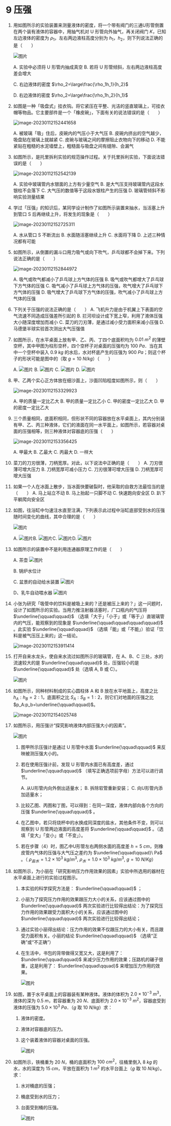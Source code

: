 # 9 压强

1. 用如图所示的实验装置来测量液体的密度，将一个带有阀门的三通U形管倒置在两个装有液体的容器中，用抽气机对 U 形管向外抽气，再关闭阀门 $K$，已知左边液体的密度为 $\rho_1$，左右两边液柱高度分别为 $h_1$，$h_2$，则下列说法正确的是（　　）

   ![图片](第9章压强例题.assets/640.png)

   A. 实验中必须将 U 形管内抽成真空
   B. 若将 U 形管倾斜，左右两边液柱高度差会增大

   C. 右边液体的密度 $\rho_2=\large\frac{\rho_1h_1}{h_2}$

   D. 右边液体的密度 $\rho_2=\large\frac{\rho_1h_2}{h_1}$

2. 如图是一种「吸盘式」挂衣钩。将它紧压在平整、光洁的竖直玻璃上，可挂衣帽等物品。它主要部件是一个「橡皮碗」，下面有关的说法错误的是（　　）

   ![image-20230112152441658](第9章压强例题.assets/image-20230112152441658.png)

   

   A. 被玻璃「吸」住后，皮碗内的气压小于大气压
   B. 皮碗内挤出的空气越少，吸盘贴在玻璃上就越紧
   C. 皮碗与玻璃之间的摩擦阻止衣物向下的移动
   D. 不能紧贴在粗糙的水泥墙壁上，粗糙面与吸盘之间有缝隙、会漏气

3. 如图所示，是托里拆利实验的规范操作过程。关于托里拆利实验，下面说法错误的是（　　）

   ![image-20230112152542139](第9章压强例题.assets/image-20230112152542139.png)

   A. 实验中玻璃管内水银面的上方有少量空气
   B. 是大气压支持玻璃管内这段水银柱不会落下
   C. 大气压的数值等于这段水银柱产生的压强
   D. 玻璃管倾斜不影响实验测量结果

4. 学过「压强」的知识后，某同学设计制作了如图所示装置来抽水，当活塞上升到管口 S 后再继续上升，将发生的现象是（　　）

   ![image-20230112152725311](第9章压强例题.assets/image-20230112152725311.png)

   A. 水从管口 S 不断流出
   B. 水面随活塞继续上升
   C. 水面将下降
   D. 上述三种情况都有可能

5. 如图所示，从倒置的漏斗口用力吸气或向下吹气，乒乓球都不会掉下来。下列说法正确的是（　　）

   ![image-20230112152844972](第9章压强例题.assets/image-20230112152844972.png)

   A. 吸气或吹气都减小了乒乓球上方气体的压强
   B. 吸气或吹气都增大了乒乓球下方气体的压强
   C. 吸气减小了乒乓球上方气体的压强，吹气增大了乒乓球下方气体的压强
   D. 吸气增大了乒乓球下方气体的压强，吹气减小了乒乓球上方气体的压强

6. 下列关于压强的说法正确的是（　　）
   A. 飞机升力是由于机翼上下表面的空气流速不同造成压强差所引起的
   B. 拦河坝设计成下宽上窄，利用了液体压强大小随深度增加而减小
   C. 菜刀的刀刃薄，是通过减小受力面积来减小压强
   D. 马德堡半球实验首次测出大气压强值

7. 如图所示，在水平桌面上放有甲、乙、丙、丁四个底面积均为 $0.01\ m^2$ 的薄壁空杯，其中甲图为柱形空杯，四个空杯子对桌面的压强均为 $100\ Pa$．当在其中一个空杯中装入 $0.9\ kg$ 的水后，水对杯底产生的压强为 $900\ Pa$；则这个杯子的形状可能是图中的（取 $g=10\ N/kg$）（　　）

   A. ![图片](第9章压强例题.assets/640-1673508771013-3.png)	B. ![图片](第9章压强例题.assets/640-1673508771013-4.png)	C. ![图片](第9章压强例题.assets/640-1673508771014-5.png)	D. ![图片](第9章压强例题.assets/640-1673508771014-6.png)

8. 甲、乙两个实心正方体放在细沙面上，沙面凹陷程度如图所示，则（　　）

   ![image-20230112153329923](第9章压强例题.assets/image-20230112153329923.png)

   A. 甲的质量一定比乙大
   B. 甲的质量一定比乙小
   C. 甲的密度一定比乙大
   D. 甲的密度一定比乙大

9. 三个质量相同，底面积相同，但形状不同的容器放在水平桌面上，其内分别装有甲、乙、丙三种液体，它们的液面在同一水平面上，如图所示，若容器对桌面的压强相等，则三种液体对容器底的压强（　　）

   ![image-20230112153356425](第9章压强例题.assets/image-20230112153356425.png)

   A. 甲最大
   B. 乙最大
   C. 丙最大
   D. 一样大

10. 菜刀的刀刃很薄，刀柄宽厚。对此，以下说法中正确的是（　　）
    A. 刀刃很薄可增大压力
    B. 刀柄宽厚可减小压力
    C. 刀刃很薄可增大压强
    D. 刀柄宽厚可增大压强

11. 如果一个人在冰面上散步，当冰面快要破裂时，他采取的自救方法最恰当的是（　　）
    A. 马上站立不动
    B. 马上抬起一只脚不动
    C. 快速跑向安全区
    D. 趴下平躺爬向安全区

12. 如图，往浴缸中匀速注水直至注满，下列表示此过程中浴缸底部受到水的压强随时间变化的曲线，其中合理的是（　　）

    ![图片](第9章压强例题.assets/640-1673508951957-18.png)

    A. ![图片](第9章压强例题.assets/640-1673508951958-19.png)B. ![图片](第9章压强例题.assets/640-1673508951959-20.png)C. ![图片](第9章压强例题.assets/640-1673508951959-21.png)D. ![图片](第9章压强例题.assets/640-1673508951959-22.png)

13. 如图所示的装置中不是利用连通器原理工作的是（　　）

    A. 茶壶
    ![图片](第9章压强例题.assets/640-1673508991007-33.png)

    B. 锅炉水位计

    C. 盆景的自动给水装置
    ![图片](第9章压强例题.assets/640-1673508991008-34.png)

    D、乳牛自动喂水器
    ![图片](第9章压强例题.assets/640-1673508991008-35.png)

14. 小张为研究「吸管中的饮料是被吸上来的？还是被压上来的？」这一问题时，设计了如图所示的实验。当用力推注射器活塞时，广口瓶内的气压将 $\underline{\qquad\qquad}$ （选填「大于」「小于」或「等于」）直玻璃管内的气压，能观察到的现象是 $\underline{\qquad\qquad\qquad\qquad}$ 。此实验 $\underline{\qquad\qquad}$ （选填「能」或「不能」）验证「饮料是被气压压上来的」这一结论。

    ![image-20230112153911414](第9章压强例题.assets/image-20230112153911414.png)

15. 打开自来水龙头，使自来水流过如图所示的玻璃管，在 A、B、C 三处，水的流速较大的是 $\underline{\qquad\qquad}$ 处，压强较小的是 $\underline{\qquad\qquad}$ 处（选填 A, B 或 C）。

    ![图片](第9章压强例题.assets/640-1673509186132-42.png)

16. 如图所示，同种材料制成的实心圆柱体 A 和 B 放在水平地面上，高度之比 $h_A:h_B=2:1$，底面积之比 $S_A:S_B=1:2$，则它们对地面的压强之比 $p_A:p_b=\underline{\qquad\qquad}$。

    ![image-20230112154025748](第9章压强例题.assets/image-20230112154025748.png)

17. 如图所示，用压强计“探究影响液体内部压强大小的因素”。

    ![图片](第9章压强例题.assets/640-1673509312311-45.png)

    1. 图甲所示压强计是通过 U 形管中水面 $\underline{\qquad\qquad}$ 来反映被测压强大小的。

    2. 若在使用压强计前，发现 U 形管内水面已有高度差，通过 $\underline{\qquad\qquad}$ （填写正确选项前字母）方法可以进行调节。

       A. 从U形管内向外倒出适量水；
       B. 拆除软管重新安装；
       C. 向U形管内添加适量水；

    3. 比较乙图、丙图和丁图，可以得到：在同一深度，液体内部向各个方向的压强 $\underline{\qquad\qquad}$ 。
    4. 在乙图中，若只将烧杯中的水换成同深度的盐水，其他条件不变，则可以观察到 U 形管两边液面的高度差将  $\underline{\qquad\qquad}$ 。（选填「变大」「变小」或「不变」）。
    5. 若在步骤（4）时，图乙中U形管左右两侧水面的高度差 $h=5\ cm$，则橡皮管内气体的压强与大气压之差约为 $\underline{\qquad\qquad}\ Pa$ 。（ $\rho_{盐水}=1.2\times10^3\ kg/m^3,\ \rho_水=1.0\times10^3\ kg/m^3,\ g=10\ N/Kg$）

18. 如图所示，为小丽在「研究影响压力作用效果的因素」实验中所选用的器材在水平桌面上进行的实验过程图示。

    1. 本实验的科学探究方法是： $\underline{\qquad\qquad}$ ；

    2. 小丽为了探究压力作用的效果跟压力大小的关系，应该通过图中的 $\underline{\qquad\qquad}$ 两次实验进行比较得出结论：为了探究压力作用的效果跟受力面积大小的关系，应该通过图中的 $\underline{\qquad\qquad}$ 两次实验进行比较得出结论；

    3. 通过实验小丽得出结论：压力作用的效果不仅跟压力的大小有关，而且跟受力面积有关。小丽的结论 $\underline{\qquad\qquad}$ （选填“正确”或“不正确”）

    4. 在生活中，书包的背带做得又宽又大，这是利用了： $\underline{\qquad\qquad}$ 来减少压力作用的效果；压路机的碾子很重，这是利用了： $\underline{\qquad\qquad}$ 来增加压力作用的效果。

       ![图片](第9章压强例题.assets/640-1673509548898-48.png)

19. 如图，置于水平桌面上的容器装有某种液体。液体的体积为 $2.0\times10^{-3}\ m^3$，液体的深为 $0.5\ m$，若容器重为 $20\ N$、底面积为 $2.0\times10^{-3}\ m^2$，容器底受到液体的压强为 $5.0\times10^3\ Pa$．（$g$ 取 $10\ N/kg$）求：

    1. 液体的密度。

    2. 液体对容器底的压力。

    3. 这个装着液体的容器对桌面的压强。

       ![图片](第9章压强例题.assets/640-1673509612872-51.png)

        

        

        

        

        

       

20. 如图所示，铁桶重为 $20\ N$，桶的底面积为 $100\ cm^2$，往桶里倒入 $8\ kg$ 的水，水的深度为 $15\ cm$，平放在面积为 $1\ m^2$ 的水平台面上（$g$ 取 $10\ N/kg$）。求：

    1. 水对桶底的压强；

    2. 桶底受到水的压力；

    3. 台面受到桶的压强。

       ![图片](第9章压强例题.assets/640-1673509657129-54.png)

